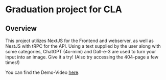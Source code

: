 # Graduation project for CLA

## Overview
This project utilizes NextJS for the Frontend and webserver, as well as NestJS with tRPC for the API. 
Using a text supplied by the user along with some categories, ChatGPT (4o-mini) and Dall-e-3 are used to turn your input into an image. 
Give it a try!
(Also try accessing the 404-page a few times!)

You can find the Demo-Video [here](https://drive.google.com/file/d/1S2QwVv28UbuBDyRufv03RaPn7ebbb0tg/view?usp=sharing). 
